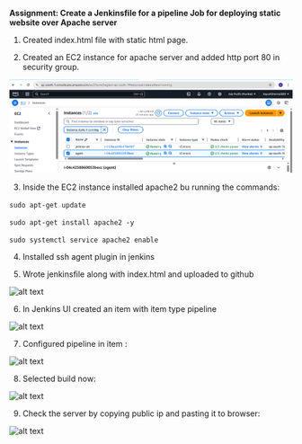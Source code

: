 **Assignment: Create a Jenkinsfile for a pipeline Job for deploying static website over Apache server**

1. Created index.html file with static html page.

2. Created an EC2 instance for apache server and added http port 80 in security group.

![alt text](../readme.md/instance.png)

3. Inside the EC2 instance installed apache2 bu running the commands:

 ```sudo apt-get update```

 ```sudo apt-get install apache2 -y```

 ```sudo systemctl service apache2 enable ```

4. Installed ssh agent plugin in jenkins

5. Wrote jenkinsfile along with index.html and uploaded to github

![alt text](../readme.md/git.png)

6. In Jenkins UI created an item with item type pipeline

![alt text](../readme.md/item.png)

7. Configured pipeline in item :

![alt text](../readme.md/item.png)

8. Selected build now:

![alt text](../readme.md/build.png)

9. Check the server by copying public ip and pasting it to browser:

![alt text](../readme.md/browserpage.png)